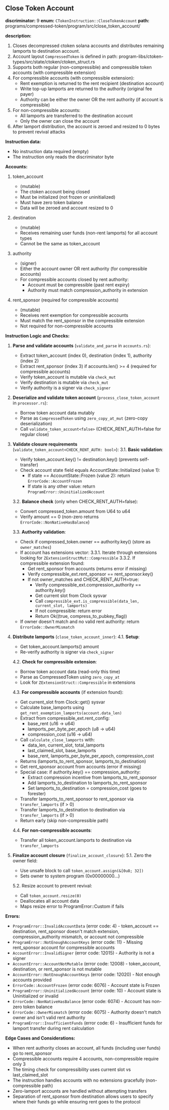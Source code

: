 ## Close Token Account

**discriminator:** 9
**enum:** `CTokenInstruction::CloseTokenAccount`
**path:** programs/compressed-token/program/src/close_token_account/

**description:**
1. Closes decompressed ctoken solana accounts and distributes remaining lamports to destination account.
2. Account layout `CompressedToken` is defined in path: program-libs/ctoken-types/src/state/ctoken/ctoken_struct.rs
3. Supports both regular (non-compressible) and compressible token accounts (with compressible extension)
4. For compressible accounts (with compressible extension):
   - Rent exemption is returned to the rent recipient (destination account)
   - Write top-up lamports are returned to the authority (original fee payer)
   - Authority can be either the owner OR the rent authority (if account is compressible)
5. For non-compressible accounts:
   - All lamports are transferred to the destination account
   - Only the owner can close the account
6. After lamport distribution, the account is zeroed and resized to 0 bytes to prevent revival attacks

**Instruction data:**
- No instruction data required (empty)
- The instruction only reads the discriminator byte

**Accounts:**
1. token_account
   - (mutable)
   - The ctoken account being closed
   - Must be initialized (not frozen or uninitialized)
   - Must have zero token balance
   - Data will be zeroed and account resized to 0

2. destination
   - (mutable)
   - Receives remaining user funds (non-rent lamports) for all account types
   - Cannot be the same as token_account

3. authority
   - (signer)
   - Either the account owner OR rent authority (for compressible accounts)
   - For compressible accounts closed by rent authority:
     - Account must be compressible (past rent expiry)
     - Authority must match compression_authority in extension

4. rent_sponsor (required for compressible accounts)
   - (mutable)
   - Receives rent exemption for compressible accounts
   - Must match the rent_sponsor in the compressible extension
   - Not required for non-compressible accounts

**Instruction Logic and Checks:**

1. **Parse and validate accounts** (`validate_and_parse` in `accounts.rs`):
   - Extract token_account (index 0), destination (index 1), authority (index 2)
   - Extract rent_sponsor (index 3) if accounts.len() >= 4 (required for compressible accounts)
   - Verify token_account is mutable via `check_mut`
   - Verify destination is mutable via `check_mut`
   - Verify authority is a signer via `check_signer`

2. **Deserialize and validate token account** (`process_close_token_account` in `processor.rs`):
   - Borrow token account data mutably
   - Parse as `CompressedToken` using `zero_copy_at_mut` (zero-copy deserialization)
   - Call `validate_token_account<false>` (CHECK_RENT_AUTH=false for regular close)

3. **Validate closure requirements** (`validate_token_account<CHECK_RENT_AUTH: bool>`):
   3.1. **Basic validation**:
      - Verify token_account.key() != destination.key() (prevents self-transfer)
      - Check account state field equals AccountState::Initialized (value 1):
        - If state == AccountState::Frozen (value 2): return `ErrorCode::AccountFrozen`
        - If state is any other value: return `ProgramError::UninitializedAccount`

   3.2. **Balance check** (only when CHECK_RENT_AUTH=false):
      - Convert compressed_token.amount from U64 to u64
      - Verify amount == 0 (non-zero returns `ErrorCode::NonNativeHasBalance`)

   3.3. **Authority validation**:
      - Check if compressed_token.owner == authority.key() (store as `owner_matches`)
      - If account has extensions vector:
        3.3.1. Iterate through extensions looking for `ZExtensionStructMut::Compressible`
        3.3.2. If compressible extension found:
          - Get rent_sponsor from accounts (returns error if missing)
          - Verify compressible_ext.rent_sponsor == rent_sponsor.key()
          - If not owner_matches and CHECK_RENT_AUTH=true:
            - Verify compressible_ext.compression_authority == authority.key()
            - Get current slot from Clock sysvar
            - Call `compressible_ext.is_compressible(data_len, current_slot, lamports)`
            - If not compressible: return error
            - Return Ok((true, compress_to_pubkey_flag))
      - If owner doesn't match and no valid rent authority: return `ErrorCode::OwnerMismatch`

4. **Distribute lamports** (`close_token_account_inner`):
   4.1. **Setup**:
      - Get token_account.lamports() amount
      - Re-verify authority is signer via `check_signer`

   4.2. **Check for compressible extension**:
      - Borrow token account data (read-only this time)
      - Parse as CompressedToken using `zero_copy_at`
      - Look for `ZExtensionStruct::Compressible` in extensions

   4.3. **For compressible accounts** (if extension found):
      - Get current_slot from Clock::get() sysvar
      - Calculate base_lamports using `get_rent_exemption_lamports(account.data_len)`
      - Extract from compressible_ext.rent_config:
        - base_rent (u16 -> u64)
        - lamports_per_byte_per_epoch (u8 -> u64)
        - compression_cost (u16 -> u64)
      - Call `calculate_close_lamports` with:
        - data_len, current_slot, total_lamports
        - last_claimed_slot, base_lamports
        - base_rent, lamports_per_byte_per_epoch, compression_cost
      - Returns (lamports_to_rent_sponsor, lamports_to_destination)
      - Get rent_sponsor account from accounts (error if missing)
      - Special case: if authority.key() == compression_authority:
        - Extract compression incentive from lamports_to_rent_sponsor
        - Add lamports_to_destination to lamports_to_rent_sponsor
        - Set lamports_to_destination = compression_cost (goes to forester)
      - Transfer lamports_to_rent_sponsor to rent_sponsor via `transfer_lamports` (if > 0)
      - Transfer lamports_to_destination to destination via `transfer_lamports` (if > 0)
      - Return early (skip non-compressible path)

   4.4. **For non-compressible accounts**:
      - Transfer all token_account.lamports to destination via `transfer_lamports`

5. **Finalize account closure** (`finalize_account_closure`):
   5.1. Zero the owner field:
      - Use unsafe block to call `token_account.assign(&[0u8; 32])`
      - Sets owner to system program (0x00000000...)

   5.2. Resize account to prevent revival:
      - Call `token_account.resize(0)`
      - Deallocates all account data
      - Maps resize error to ProgramError::Custom if fails

**Errors:**
- `ProgramError::InvalidAccountData` (error code: 4) - token_account == destination, rent_sponsor doesn't match extension, compression_authority mismatch, or account not compressible
- `ProgramError::NotEnoughAccountKeys` (error code: 11) - Missing rent_sponsor account for compressible accounts
- `AccountError::InvalidSigner` (error code: 12015) - Authority is not a signer
- `AccountError::AccountNotMutable` (error code: 12008) - token_account, destination, or rent_sponsor is not mutable
- `AccountError::NotEnoughAccountKeys` (error code: 12020) - Not enough accounts provided
- `ErrorCode::AccountFrozen` (error code: 6076) - Account state is Frozen
- `ProgramError::UninitializedAccount` (error code: 10) - Account state is Uninitialized or invalid
- `ErrorCode::NonNativeHasBalance` (error code: 6074) - Account has non-zero token balance
- `ErrorCode::OwnerMismatch` (error code: 6075) - Authority doesn't match owner and isn't valid rent authority
- `ProgramError::InsufficientFunds` (error code: 6) - Insufficient funds for lamport transfer during rent calculation

**Edge Cases and Considerations:**
- When rent authority closes an account, all funds (including user funds) go to rent_sponsor
- Compressible accounts require 4 accounts, non-compressible require only 3
- The timing check for compressibility uses current slot vs last_claimed_slot
- The instruction handles accounts with no extensions gracefully (non-compressible path)
- Zero-lamport accounts are handled without attempting transfers
- Separation of rent_sponsor from destination allows users to specify where their funds go while ensuring rent goes to the protocol
